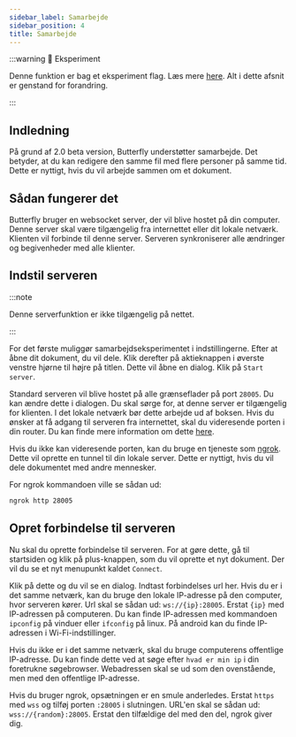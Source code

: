 ```yaml
---
sidebar_label: Samarbejde
sidebar_position: 4
title: Samarbejde
---
```


:::warning 🧪 Eksperiment

Denne funktion er bag et eksperiment flag. Læs mere [here](/nighly#experiments).
Alt i dette afsnit er genstand for forandring.

:::

## Indledning

På grund af 2.0 beta version, Butterfly understøtter samarbejde. Det betyder, at du kan redigere den samme fil med flere personer på samme tid. Dette er nyttigt, hvis du vil arbejde sammen om et dokument.

## Sådan fungerer det

Butterfly bruger en websocket server, der vil blive hostet på din computer. Denne server skal være tilgængelig fra internettet eller dit lokale netværk. Klienten vil forbinde til denne server. Serveren synkroniserer alle ændringer og begivenheder med alle klienter.

## Indstil serveren

:::note

Denne serverfunktion er ikke tilgængelig på nettet.

:::

For det første muliggør samarbejdseksperimentet i indstillingerne. Efter at åbne dit dokument, du vil dele. Klik derefter på aktieknappen i øverste venstre hjørne til højre på titlen. Dette vil åbne en dialog. Klik på `Start server`.

Standard serveren vil blive hostet på alle grænseflader på port `28005`. Du kan ændre dette i dialogen. Du skal sørge for, at denne server er tilgængelig for klienten.
I det lokale netværk bør dette arbejde ud af boksen. Hvis du ønsker at få adgang til serveren fra internettet, skal du videresende porten i din router. Du kan finde mere information om dette [here](https://en.wikipedia.org/wiki/Port_forwarding/).

Hvis du ikke kan videresende porten, kan du bruge en tjeneste som [ngrok](https://ngrok.com/). Dette vil oprette en tunnel til din lokale server. Dette er nyttigt, hvis du vil dele dokumentet med andre mennesker.

For ngrok kommandoen ville se sådan ud:

```bash
ngrok http 28005
```

## Opret forbindelse til serveren

Nu skal du oprette forbindelse til serveren. For at gøre dette, gå til startsiden og klik på plus-knappen, som du vil oprette et nyt dokument. Der vil du se et nyt menupunkt kaldet `Connect`.

Klik på dette og du vil se en dialog. Indtast forbindelses url her.
Hvis du er i det samme netværk, kan du bruge den lokale IP-adresse på den computer, hvor serveren kører.
Url skal se sådan ud: `ws://{ip}:28005`. Erstat `{ip}` med IP-adressen på computeren. Du kan finde IP-adressen med kommandoen `ipconfig` på vinduer eller `ifconfig` på linux. På android kan du finde IP-adressen i Wi-Fi-indstillinger.

Hvis du ikke er i det samme netværk, skal du bruge computerens offentlige IP-adresse. Du kan finde dette ved at søge efter `hvad er min ip` i din foretrukne søgebrowser. Webadressen skal se ud som den ovenstående, men med den offentlige IP-adresse.

Hvis du bruger ngrok, opsætningen er en smule anderledes. Erstat `https` med `wss` og tilføj porten `:28005` i slutningen. URL'en skal se sådan ud: `wss://{random}:28005`. Erstat den tilfældige del med den del, ngrok giver dig.
